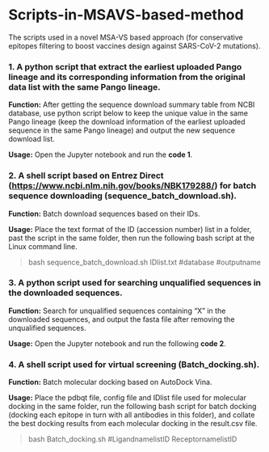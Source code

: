 # Scripts-in-MSAVS-based-method
The scripts used in a novel MSA-VS based approach (for conservative epitopes filtering to boost vaccines design against SARS-CoV-2 mutations).

### 1. A python script that extract the earliest uploaded Pango lineage and its corresponding information from the original data list with the same Pango lineage.
**Function:** After getting the sequence download summary table from NCBI database, use python script below to keep the unique value in the same Pango lineage (keep the download information of the earliest uploaded sequence in the same Pango lineage) and output the new sequence download list.

**Usage:** Open the Jupyter notebook and run the **code 1**.

### 2. A shell script based on Entrez Direct (https://www.ncbi.nlm.nih.gov/books/NBK179288/) for batch sequence downloading (sequence_batch_download.sh).
**Function:** Batch download sequences based on their IDs.

**Usage:** Place the text format of the ID (accession number) list in a folder, past the script in the same folder, then run the following bash script at the Linux command line.
> bash sequence_batch_download.sh IDlist.txt #database #outputname

### 3. A python script used for searching unqualified sequences in the downloaded sequences.
**Function:** Search for unqualified sequences containing “X” in the downloaded sequences, and output the fasta file after removing the unqualified sequences.

**Usage:** Open the Jupyter notebook and run the following **code 2**.

### 4. A shell script used for virtual screening (Batch_docking.sh).
**Function:** Batch molecular docking based on AutoDock Vina.

**Usage:** Place the pdbqt file, config file and IDlist file used for molecular docking in the same folder, run the following bash script for batch docking (docking each epitope in turn with all antibodies in this folder), and collate the best docking results from each molecular docking in the result.csv file.
> bash Batch_docking.sh #LigandnamelistID ReceptornamelistID

